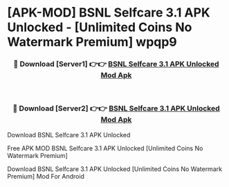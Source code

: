 # [APK-MOD] BSNL Selfcare 3.1 APK Unlocked - [Unlimited Coins No Watermark Premium] wpqp9



<div align="center">
<h3>🔴 Download [Server1] 👉👉 <a href="https://momento.my/?title=BSNL_Selfcare_3.1_APK_Unlocked">BSNL Selfcare 3.1 APK Unlocked Mod Apk</a></h3><br>

<h3>🔴 Download [Server2] 👉👉 <a href="https://momento.my/?title=BSNL_Selfcare_3.1_APK_Unlocked">BSNL Selfcare 3.1 APK Unlocked Mod Apk</a></h3>
</div>



Download BSNL Selfcare 3.1 APK Unlocked 

Free APK MOD BSNL Selfcare 3.1 APK Unlocked [Unlimited Coins No Watermark Premium]

Download BSNL Selfcare 3.1 APK Unlocked [Unlimited Coins No Watermark Premium] Mod For Android
